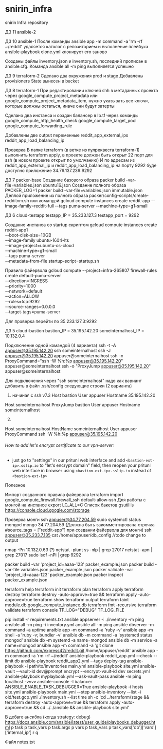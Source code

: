 # snirin_infra
snirin Infra repository

ДЗ 11 ansible-2

ДЗ 10 ansible-1
После команды ansible app -m command -a 'rm -rf ~/reddit' удаляется католог с репозиторием и выполнение плейбука ansible-playbook clone.yml клонирует его заново

Созданы файлы inventory.json и inventory.sh, последний прописан в ansible.cfg.
Команда ansible all -m ping выполняется успешно

ДЗ 9 terraform-2
Сделано два окружения prod и stage
Добавлены provisioners
State вынесен в backet

ДЗ 8 terraform-1
При редактировании ключей shh в метаданных проекта через google_compute_project_metadata или google_compute_project_metadata_item,
нужно указывать все ключи, которые должны остаться, иначе они будут затерты

Сделано два инстанса и создан балансер в lb.tf через команды
google_compute_http_health_check
google_compute_target_pool
google_compute_forwarding_rule

Добавлены две output переменные
reddit_app_external_ips
reddit_app_load_balancing_ip

Проверка
В папке terraform (в ветке из пулреквеста terraform-1) выполнить terraform apply, в проекте должен быть открыт 22 порт для ssh (в новом проекте открыт по умолчанию)
И по адресам из reddit_app_external_ip и reddit_app_load_balancing_ip на порту 9292 буде доступно приложение
34.76.137.236:9292

ДЗ 7 packer-base
Создание базового образа
packer build -var-file=variables.json ubuntu16.json
Создание полного образа
PACKER_LOG=1 packer build -var-file=variables.json immutable.json
Деплой приложение из полного образа
packer/config-scripts/create-redditvm.sh
или командой
gcloud compute instances create reddit-app --image-family=reddit-full --tags puma-server --machine-type=g1-small

ДЗ 6 cloud-testapp
testapp_IP = 35.233.127.3
testapp_port = 9292

Создание инстанса со startup скриптом
gcloud compute instances create reddit-app1 \
 --boot-disk-size=10GB \
 --image-family ubuntu-1604-lts \
 --image-project=ubuntu-os-cloud \
 --machine-type=g1-small \
 --tags puma-server \
 --metadata-from-file startup-script=startup.sh

Правило файервола
gcloud compute --project=infra-265807 firewall-rules create default-puma-server \
 --direction=INGRESS \
 --priority=1000 \
 --network=default \
 --action=ALLOW \
 --rules=tcp:9292 \
 --source-ranges=0.0.0.0 \
 --target-tags=puma-server

Для проверка перейти по
35.233.127.3:9292

ДЗ 5 cloud-bastion
bastion_IP = 35.195.142.20
someinternalhost_IP = 10.132.0.4

Подключение одной командой (4 варианта)
ssh -t -A appuser@35.195.142.20  ssh someinternalhost
ssh -J appuser@35.195.142.20  appuser@someinternalhost
ssh -o ProxyCommand="ssh -W %h:%p appuser@35.195.142.20" appuser@someinternalhost
ssh -o "ProxyJump appuser@35.195.142.20" appuser@someinternalhost

Для подключения через "ssh someinternalhost" надо как вариант добавить в файл .ssh/config следующие строки (2 варианта)
1. начиная с ssh v7.3
Host bastion
    User appuser
    Hostname 35.195.142.20

Host someinternalhost
    ProxyJump bastion
    User appuser
    Hostname someinternalhost

2.
Host someinternalhost
HostName someinternalhost
User appuser
ProxyCommand ssh -W %h:%p appuser@35.195.142.20

###### How to add let's encrypt certificate to our vpn-server:
- just go to "settings" in our pritunl web interface and add `<bastion-ext-ip>.sslip.io` to "let's encrypt domain" field, then reopen your pritunl web interface in browser using `<bastion-ext-ip>.sslip.io` instead of `<bastion-ext-ip>`

Полезное

Импорт созданного правила файервола
terraform import google_compute_firewall.firewall_ssh default-allow-ssh
Для работы с монгой на инстансе
export LC_ALL=C
Список бакетов
gsutil ls
https://console.cloud.google.com/storage

Проверка монги
ssh appuser@34.77.204.59 sudo systemctl status mongod
mongo 34.77.204.59 (Должна быть закомментирована строчка #source_tags = ["reddit-app"] при создании файервола для монги)
ssh appuser@35.233.7.135 cat /home/appuser/db_config //todo change to output

nmap -Pn 10.132.0.63   (?)
netstat -plunt
ss -nlp | grep 27017
netstat -apn | grep 27017
sudo lsof -nPi | grep 9292

packer build -var 'project_id=aaaa-123' packer_example.json
packer build -var-file variables.json packer_example.json
packer validate -var 'project_id=aaaa-123' packer_example.json
packer inspect packer_example.json

terraform help
terraform init
terraform plan
terraform apply
terraform destroy
terraform destroy -auto-approve=true && terraform apply -auto-approve=true
terraform show
terraform output
terraform taint module.db.google_compute_instance.db
terraform fmt -recursive
terraform validate
terraform console
TF_LOG="DEBUG"
TF_LOG_FILE

pip install -r requirements.txt
ansible appserver -i ./inventory -m ping
ansible all -m ping -i inventory.yml
ansible all -m ping
ansible dbserver -m command -a uptime
ansible app -m command -a 'ruby -v'
ansible app -m shell -a 'ruby -v; bundler -v'
ansible db -m command -a 'systemctl status mongod'
ansible db -m systemd -a name=mongod
ansible db -m service -a name=mongod
ansible app -m command -a 'git clone https://github.com/express42/reddit.git /home/appuser/reddit'
ansible app -m command -a 'rm -rf ~/reddit'
ansible-playbook reddit_app.yml --check --limit db
ansible-playbook reddit_app2.yml --tags deploy-tag
ansible-playbook -i path/to/inventories main.yml
ansible-playbook site.yml
ansible-vault --vault-id dev@prompt encrypt --encrypt-vault-id dev secrets.yml
ansible-playbook myplaybook.yml --ask-vault-pass
ansible -m ping localhost -vvvv
ansible-console -l balancer
ANSIBLE_ENABLE_TASK_DEBUGGER=True ansible-playbook -i hosts site.yml
ansible-playbook main.yml --step
ansible-inventory --list -i old/test.gcp.yml
./inventory.sh --list
time sh -c 'cd ../terraform/stage && terraform destroy -auto-approve=true && terraform apply -auto-approve=true && cd ../../ansible && ansible-playbook site.yml'

В дебаге ансибла (когда strategy: debug) https://docs.ansible.com/ansible/latest/user_guide/playbooks_debugger.html
p task
p task_vars
p task.args
p vars
p task_vars
p task_vars['db']['vars']['internal_ip']
r
q

Файл notes.txt
